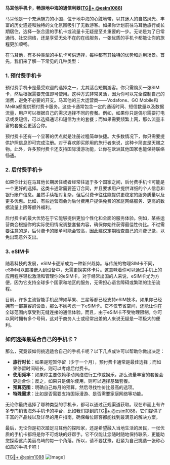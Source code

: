 **马耳他手机卡，畅游地中海的通信利器[[TG💪+ @esim1088](https://t.me/s/esim1088)]**

马耳他是一个充满魅力的小国，位于地中海的心脏地带，以其迷人的自然风光、丰富的历史遗迹和独特的文化氛围吸引了无数游客。如果你计划前往马耳他旅行或长期居住，选择一张合适的手机卡或流量卡无疑是至关重要的一步。无论是为了日常通讯、社交网络，还是享受无处不在的在线服务，一张优质的手机卡都能让你的旅程更加顺畅。

在马耳他，有多种类型的手机卡可供选择，每种都有其独特的优势和适用场景。首先，我们来了解一下常见的几种类型：

### **1. 预付费手机卡**
预付费手机卡是最受欢迎的选择之一，尤其适合短期游客。你只需购买一张SIM卡，然后根据需要充值即可使用。这种方式非常灵活，因为你可以完全控制自己的消费，避免不必要的开支。马耳他的三大运营商——Vodafone、GO Mobile和Melita都提供预付费卡服务。这些卡通常包含一定的通话时间、短信数量以及数据流量，用户可以根据自己的需求选择不同的套餐。例如，如果你只是偶尔需要打电话或发短信，可以选择通话和短信为主的套餐；而如果需要频繁上网，那么流量丰富的套餐会更适合你。

预付费卡还有一个显著的优点就是注册过程简单快捷。大多数情况下，你只需要提供护照信息即可完成注册。对于喜欢即买即用的旅行者来说，这种卡简直是天赐之物。此外，许多预付费卡还支持国际漫游功能，让你在欧洲其他国家也能保持联络畅通。

### **2. 后付费手机卡**
如果你计划在马耳他长期居住或者经常往返于多个国家之间，后付费手机卡可能是一个更好的选择。这类卡通常需要签订合同，并且要求用户提供详细的个人信息和银行账户信息。虽然手续相对复杂，但后付费卡往往能提供更稳定的服务质量以及更多优惠。比如，有些运营商会为后付费用户提供免费的家庭网络服务、更高的数据流量上限等额外福利。

后付费卡的最大优势在于它能够提供更加个性化和全面的服务体验。例如，某些运营商会根据你的实际使用情况调整套餐内容，确保你始终获得最佳性价比。不过需要注意的是，后付费卡的账单可能会较高，因此建议定期检查自己的消费记录，以免出现意外支出。

### **3. eSIM卡**
随着科技的发展，eSIM卡逐渐成为一种新兴趋势。与传统的物理SIM卡不同，eSIM可以直接嵌入到设备中，无需更换实体卡片。这意味着你可以通过手机上的应用程序轻松激活和管理你的eSIM卡。对于经常出国的人来说，eSIM卡尤为方便，因为它支持全球多个国家和地区的服务，无需担心语言障碍或繁琐的注册流程。

目前，许多主流智能手机品牌如苹果、三星等都已经支持eSIM技术。如果你已经拥有一部兼容的设备，那么不妨考虑一下eSIM卡。它不仅节省空间，还能让你在全球范围内享受到无缝连接的通信体验。而且，由于eSIM卡不受物理限制，你可以同时拥有多个号码，这对于商务人士或经常出差的人来说无疑是一项极大的便利。

### **如何选择最适合自己的手机卡？**
那么，究竟该如何挑选适合自己的手机卡呢？以下几点或许可以帮助你做出决定：

- **旅行时长**：如果是短暂停留（少于一个月），预付费卡通常是最佳选择；而如果停留时间较长，则可以考虑后付费卡。
- **使用频率**：如果你主要依赖移动网络进行工作或娱乐，那么流量丰富的套餐会更适合你；反之，如果只是偶尔使用，则可以选择基础套餐。
- **预算范围**：明确自己每月的预算，然后寻找性价比最高的选项。
- **特殊需求**：比如是否需要支持国际漫游、是否需要家庭网络等功能。

无论你最终选择了哪种类型的手机卡，都可以通过正规渠道获取。现在市面上有许多专门销售海外手机卡的平台，比如我们提到的[TG💪+ @esim1088](https://t.me/s/esim1088)，它们提供了丰富的产品线以及详尽的用户指南，确保每位顾客都能找到最满意的解决方案。

最后，无论你是初次踏足马耳他的探险家，还是希望融入当地生活的居民，一张优质的手机卡都将是你不可或缺的好帮手。它不仅能让您随时随地保持联系，更能助您探索这片美丽岛屿的每一个角落。所以，请不要犹豫，赶紧为自己挑选一张称心如意的手机卡吧！

[[TG💪+ @esim1088](https://t.me/s/esim1088) ![Image](https://i.postimg.cc/4NQfJmqS/Snipaste-2025-05-13-00-14-12.png)]